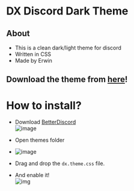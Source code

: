 # DX Discord Dark Theme  
## About  
- This is a clean dark/light theme for discord
- Written in CSS
- Made by Erwin

## Download the theme from [here](https://www.mediafire.com/file/rci8nir3bx4xsp0/dx.theme.css/file)!  
  
# How to install?  

- Download [BetterDiscord](https://betterdiscord.app/)    
![image](https://user-images.githubusercontent.com/78267674/156568734-3ec82f62-c2c7-4c2e-a3d1-4f7094f78464.png)

- Open themes folder  
-  ![image](https://user-images.githubusercontent.com/78267674/156568882-556c2073-33d1-469e-a23f-cd77f7a5f462.png)  
- Drag and drop the ``dx.theme.css`` file.  
- And enable it!  
![img](https://user-images.githubusercontent.com/78267674/153889753-c92973da-4489-49da-a1d1-6d67430e8384.gif)
